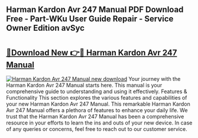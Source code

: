## Harman Kardon Avr 247 Manual PDF Download Free - Part-WKu User Guide Repair - Service Owner Edition avSyc

# <h2><a href="http://bc32897.oget.top/?id=Harman+Kardon+Avr+247+Manual">🔗Download New 👉🔴 Harman Kardon Avr 247 Manual</a></h2>

[![Harman Kardon Avr 247 Manual new download](https://i.imgur.com/5g1atiW.png)](http://bc32897.oget.top/?id=Harman+Kardon+Avr+247+Manual)
Your journey with the Harman Kardon Avr 247 Manual starts here. This manual is your comprehensive guide to understanding and using it effectively. Features & Functionality This section explores the various features and capabilities of your new Harman Kardon Avr 247 Manual. This remarkable Harman Kardon Avr 247 Manual offers a plethora of features to enhance your daily life. We trust that the Harman Kardon Avr 247 Manual has been a comprehensive resource in your efforts to learn the ins and outs of your new device. In case of any queries or concerns, feel free to reach out to our customer service.
